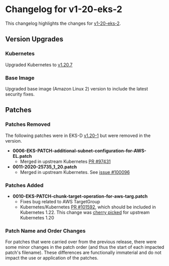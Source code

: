 # Changelog for v1-20-eks-2

This changelog highlights the changes for [v1-20-eks-2](https://github.com/aws/eks-distro/tree/v1-20-eks-2).

## Version Upgrades

### Kubernetes

Upgraded Kubernetes to [v1.20.7](https://github.com/kubernetes/kubernetes/releases/tag/v1.20.7)

### Base Image

Upgraded base image (Amazon Linux 2) version to include the latest security fixes.

## Patches

### Patches Removed

The following patches were in EKS-D [v1.20-1](https://github.com/aws/eks-distro/tree/v1-20-eks-1/projects/kubernetes/kubernetes/1-20/patches)
but were removed in the version.

* **0006-EKS-PATCH-additional-subnet-configuration-for-AWS-EL.patch**
    * Merged in upstream Kubernetes [PR #97431](https://github.com/kubernetes/kubernetes/pull/97431)
* **0011-2020-25735_1_20.patch**
    * Merged in upstream Kubernetes. See [issue #100096](https://github.com/kubernetes/kubernetes/issues/100096)

### Patches Added

* **0010-EKS-PATCH-chunk-target-operation-for-aws-targ.patch**
    * Fixes bug related to AWS TargetGroup
    * Kubernetes/Kubernetes [PR #101592](https://github.com/kubernetes/kubernetes/pull/101592), which should be included
      in Kubernetes 1.22. This change was [cherry picked](https://github.com/kubernetes/kubernetes/pull/101813) for
      upstream Kubernetes 1.20

### Patch Name and Order Changes

For patches that were carried over from the previous release, there were some minor changes in the patch order (and thus
the start of each impacted patch's filename). These differences are functionally immaterial and do not impact the use or
application of the patches.
